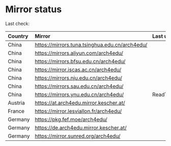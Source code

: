 <script src="./time.js"></script>
# Mirror status
Last check: <script type="text/javascript">localize(1681726793.0857327);</script>

|Country|Mirror|Last update|
|:------|:-----|:----------|
|China|https://mirrors.tuna.tsinghua.edu.cn/arch4edu/|<script type="text/javascript">localize(1681713135);</script>|
|China|https://mirrors.aliyun.com/arch4edu/|<script type="text/javascript">localize(1681626683);</script>|
|China|https://mirrors.bfsu.edu.cn/arch4edu/|<script type="text/javascript">localize(1681669734);</script>|
|China|https://mirror.iscas.ac.cn/arch4edu/|<script type="text/javascript">localize(1681713135);</script>|
|China|https://mirrors.nju.edu.cn/arch4edu/|<script type="text/javascript">localize(1681626683);</script>|
|China|https://mirrors.sau.edu.cn/arch4edu/|<script type="text/javascript">localize(1673850842);</script>|
|China|https://mirrors.ynu.edu.cn/arch4edu/|ReadTimeout|
|Austria|https://at.arch4edu.mirror.kescher.at/|<script type="text/javascript">localize(1681669734);</script>|
|France|https://mirror.lesviallon.fr/arch4edu/|<script type="text/javascript">localize(1681669734);</script>|
|Germany|https://pkg.fef.moe/arch4edu/|<script type="text/javascript">localize(1681669734);</script>|
|Germany|https://de.arch4edu.mirror.kescher.at/|<script type="text/javascript">localize(1681669734);</script>|
|Germany|https://mirror.sunred.org/arch4edu/|<script type="text/javascript">localize(1681669734);</script>|

<script src="./tablefilter/tablefilter.js"></script>
<script src="./table.js"></script>